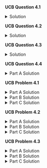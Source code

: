 



**UCB Question 4.1**
<details>
  <summary>Solution</summary>
  $\vec{u}\times \vec{v}$ can not be a scalar multiple of $vec{u}$. As previously shown the dot product $\vec{u} \cdot \vec{v} = |\vec{u}||\vec{v}|cos(\theta)$. To be perpendicular the dot product must equal zero. However, if the cross product is a a scalar multiple of $\vec{u}$ then the angle between them is 0 making
  $cos(0) = 1$. If we assume that neither vectors are the zero vector then the dot product will always be equal to $|\vec{u}||k\vec{u}|$ a distinctly not negative number. 
</details>

**UCB Question 4.2**
<details>
  <summary>Solution</summary>
  I'm not going to do a formal proof its kind of intuitive. If $\vec{u}$ and $\vec{v}$ are perpendicular then there is a 90 degree angle between them. That also implies that they form a right triangle and right triangles are associated with the ever famous pythagoream theorem. The theorem is written using the magitudes
  of vectors rather than simply side lengths, but regardless they are equivalent. 
</details>

**UCB Question 4.3**
<details>
  <summary>Solution</summary>
  I'm not going to do a formal proof its kind of intuitive. If $\vec{u}$ and $\vec{v}$ are perpendicular then there is a 90 degree angle between them. That also implies that they form a right triangle and right triangles are associated with the ever famous pythagoream theorem. The theorem is written using the magitudes
  of vectors rather than simply side lengths, but regardless they are equivalent. 
</details>

**UCB Question 4.4**
<details>
  <summary>Part A Solution</summary>
  <img src="https://github.com/sackn/diffeq/blob/main/Images/UCB4/image5.png" alt="UCB Question 4.4">
</details>

**UCB Problem 4.1**
<details>
  <summary>Part A Solution</summary>
  $$\vec{a} =\langle 1,0,1 \rangle \quad \vec{b}= \langle 2,1,-1 \rangle$$
  $$\vec{b}-\vec{a} = \langle 1, 1, -2 \rangle$$
  $$\vec{u} = \langle 1, 1, -2 \rangle \quad \square$$
</details>
<details>
  <summary>Part B Solution</summary>
  You have a point on the line and the "slope" of the line through the parallel vector. You can move along the line by varying $t$.
</details>
<details>
  <summary>Part C Solution</summary>
  Yes, as long as your vector is paralle it will work to define the line. It would only change what $t$ corresponds to whawt point on a line. For example, if you had a vector $\vec{v_1}$ parallel to the line or $-\vec{v_1}$ both would be able to define the line. Lets say that $\vec{v_1}$ traverses the line in       "foward" direction when $t$ is positive then if you use $-\vec{v_1}$ to define the line you will move forward with $-t$. Regardless it produces the same line. 
</details>

**UCB Problem 4.2**
<details>
  <summary>Part A Solution</summary>
  As my point I chose $(2,2,0)$
  $$\langle x-2, y-2, z \rangle \cdot \langle 1,1,-1 \rangle = 0$$
  $$(x-2) + (y-2) - z = 0$$
  $$x+y-z=4 \quad \square$$

  
</details>
<details>
  <summary>Part B Solution</summary>
  The vector is normal to tha plane because when it is dot producted with anything in the plane the result is always zero. Planes are defined using their normal vector. 
</details>
<details>
  <summary>Part C Solution</summary>
  <img src="https://github.com/sackn/diffeq/blob/main/Images/UCB4/image6.png" alt="UCB Question 4.2.c">
</details>

**UCB Problem 4.3**
<details>
  <summary>Part A Solution</summary>
  <img src="https://github.com/sackn/diffeq/blob/main/Images/UCB4/image4.png" alt="UCB Problem 4.3.a">
</details>
<details>
  <summary>Part B Solution</summary>
  <img src="https://github.com/sackn/diffeq/blob/main/Images/UCB4/image3.png" alt="UCB Problem 4.3.b">
</details>
<details>
  <summary>Part C Solution</summary>
  <img src="https://github.com/sackn/diffeq/blob/main/Images/UCB4/image1.png" alt="UCB Problem 4.3.c">
</details>



